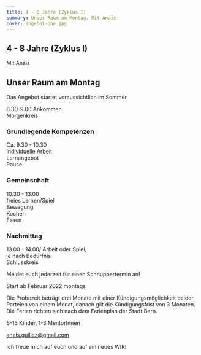 ```yaml
---
title: 4 - 8 Jahre (Zyklus I)
summary: Unser Raum am Montag. Mit Anaïs
cover: angebot-one.jpg
---
```


## 4 - 8 Jahre (Zyklus I)

Mit Anaïs

## Unser Raum am Montag

Das Angebot startet voraussichtlich im Sommer.

8.30-9.00 Ankommen  
Morgenkreis

### Grundlegende Kompetenzen

Ca. 9.30 - 10.30\
Individuelle Arbeit\
Lernangebot\
Pause

### Gemeinschaft

10.30 - 13.00\
freies Lernen/Spiel\
Bewegung\
Kochen\
Essen

### Nachmittag

13.00 - 14.00/
Arbeit oder Spiel,\
je nach Bedürfnis\
Schlusskreis

Meldet euch jederzeit für einen Schnuppertermin an!

Start ab Februar 2022 montags

Die Probezeit beträgt drei Monate mit einer Kündigungsmöglichkeit beider Parteien von einem Monat, danach gilt die Kündigungsfrist von 3 Monaten. Die Ferien richten sich nach dem Ferienplan der Stadt Bern.

6-15 Kinder, 1-3 MentorInnen

[anais.guillez@gmail.com](anais.guillez@gmail.com)

Ich freue mich auf euch und auf ein neues WIR!
